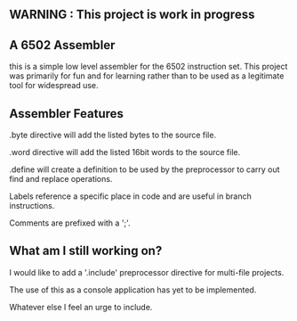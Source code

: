 ## WARNING : This project is work in progress

## A 6502 Assembler
this is a simple low level assembler for the 6502 instruction set. This project was primarily for fun and for learning rather than to be used as a legitimate tool for widespread use.

## Assembler Features

.byte directive will add the listed bytes to the source file.

.word directive will add the listed 16bit words to the source file.

.define will create a definition to be used by the preprocessor to carry out find and replace operations.

Labels reference a specific place in code and are useful in branch instructions.

Comments are prefixed with a ';'.

## What am I still working on?

I would like to add a '.include' preprocessor directive for multi-file projects.

The use of this as a console application has yet to be implemented.

Whatever else I feel an urge to include.